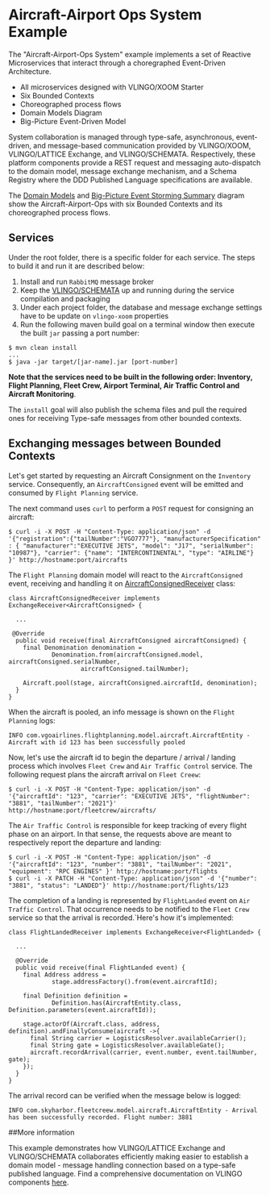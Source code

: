 # Aircraft-Airport Ops System Example

The "Aircraft-Airport-Ops System" example implements a set of Reactive Microservices that interact through a choregraphed Event-Driven Architecture.

- All microservices designed with VLINGO/XOOM Starter
- Six Bounded Contexts
- Choreographed process flows
- Domain Models Diagram
- Big-Picture Event-Driven Model

System collaboration is managed through type-safe, asynchronous, event-driven, and message-based communication provided by VLINGO/XOOM, VLINGO/LATTICE Exchange, and VLINGO/SCHEMATA. Respectively, these platform components provide a REST request and messaging auto-dispatch to the domain model, message exchange mechanism, and a Schema Registry where the DDD Published Language specifications are available.

The [Domain Models](https://github.com/vlingo/vlingo-examples/blob/master/vlingo-e2e-sys-airline-ops/docs/AirlineOpsDomainModel.png) and [Big-Picture Event Storming Summary](https://github.com/vlingo/vlingo-examples/blob/master/vlingo-e2e-sys-airline-ops/docs/AirlineAirportOpsBigPicture.png) diagram show the Aircraft-Airport-Ops with six Bounded Contexts and its choreographed process flows.

## Services

Under the root folder, there is a specific folder for each service. The steps to build it and run it are described below:
 1. Install and run `RabbitMQ` message broker
 2. Keep the [VLINGO/SCHEMATA](https://github.com/vlingo/vlingo-schemata) up and running during the service compilation and packaging
 3. Under each project folder, the database and message exchange settings have to be update on `vlingo-xoom` properties
 4. Run the following maven build goal on a terminal window then execute the built `jar` passing a port number:

```
$ mvn clean install
...
$ java -jar target/[jar-name].jar [port-number]
```

__Note that the services need to be built in the following order: Inventory, Flight Planning, Fleet Crew, Airport Terminal, Air Traffic Control and Aircraft Monitoring__.  

The `install` goal will also publish the schema files and pull the required ones for receiving Type-safe messages from other bounded contexts.

## Exchanging messages between Bounded Contexts 

Let's get started by requesting an Aircraft Consignment on the `Inventory` service. Consequently, an `AircraftConsigned` event will be emitted and consumed by `Flight Planning` service.   

The next command uses `curl` to perform a `POST` request for consigning an aircraft:

```
$ curl -i -X POST -H "Content-Type: application/json" -d '{"registration":{"tailNumber":"VGO7777"}, "manufacturerSpecification" : { "manufacturer":"EXECUTIVE JETS", "model": "J17", "serialNumber": "10987"}, "carrier": {"name": "INTERCONTINENTAL", "type": "AIRLINE"} }' http://hostname:port/aircrafts
``` 

The `Flight Planning` domain model will react to the `AircraftConsigned` event, receiving and handling it on [AircraftConsignedReceiver](https://github.com/vlingo/vlingo-examples/blob/0a7f9f207e67ad8a34c01bf5a78cf046360a9c1c/vlingo-e2e-sys-airline-ops/flight-planning/src/main/java/com/vgoairlines/flightplanning/infrastructure/exchange/AircraftConsignedReceiver.java) class:

```
class AircraftConsignedReceiver implements ExchangeReceiver<AircraftConsigned> {

  ...
  
 @Override
  public void receive(final AircraftConsigned aircraftConsigned) {
    final Denomination denomination =
            Denomination.from(aircraftConsigned.model, aircraftConsigned.serialNumber,
                    aircraftConsigned.tailNumber);

    Aircraft.pool(stage, aircraftConsigned.aircraftId, denomination);
  }
}

```
  
When the aircraft is pooled, an info message is shown on the `Flight Planning` logs:

```
INFO com.vgoairlines.flightplanning.model.aircraft.AircraftEntity - Aircraft with id 123 has been successfully pooled
```
  
Now, let's use the aircraft id to begin the departure / arrival / landing process which involves `Fleet Crew` and `Air Traffic Control` service. The following request plans the aircraft arrival on `Fleet Creew`: 
      
```
$ curl -i -X POST -H "Content-Type: application/json" -d '{"aircraftId": "123", "carrier": "EXECUTIVE JETS", "flightNumber": "3881", "tailNumber": "2021"}' http://hostname:port/fleetcrew/aircrafts/
```

The `Air Traffic Control` is responsible for keep tracking of every flight phase on an airport. In that sense, the requests above are meant to respectively report the departure and landing: 

```
$ curl -i -X POST -H "Content-Type: application/json" -d '{"aircraftId": "123", "number": "3881", "tailNumber": "2021",  "equipment": "RPC ENGINES" }' http://hostname:port/flights
$ curl -i -X PATCH -H "Content-Type: application/json" -d '{"number": "3881", "status": "LANDED"}' http://hostname:port/flights/123
```

The completion of a landing is represented by `FlightLanded` event on `Air Traffic Control`. That occurrence needs to be notified to the `Fleet Crew` service so that the arrival is recorded.`Here's how it's implemented:

```
class FlightLandedReceiver implements ExchangeReceiver<FlightLanded> {
  
  ...

  @Override
  public void receive(final FlightLanded event) {
    final Address address =
            stage.addressFactory().from(event.aircraftId);

    final Definition definition =
            Definition.has(AircraftEntity.class, Definition.parameters(event.aircraftId));

    stage.actorOf(Aircraft.class, address, definition).andFinallyConsume(aircraft ->{
      final String carrier = LogisticsResolver.availableCarrier();
      final String gate = LogisticsResolver.availableGate();
      aircraft.recordArrival(carrier, event.number, event.tailNumber, gate);
    });
  }
}
``` 

The arrival record can be verified when the message below is logged:

 ```
 INFO com.skyharbor.fleetcreew.model.aircraft.AircraftEntity - Arrival has been successfully recorded. Flight number: 3881  
 ```

##More information

This example demonstrates how VLINGO/LATTICE Exchange and VLINGO/SCHEMATA collaborates efficiently making easier to establish a domain model - message handling connection based on a type-safe published language. Find a comprehensive documentation on VLINGO components [here](http://docs.vlingo.io).
